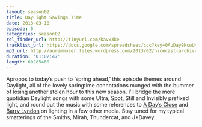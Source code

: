 ```yaml
---
layout: season02
title: DayLight Savings Time
date: 2013-03-10
episode: 6
categories: season02
rel_finder_url: http://tinyurl.com/kavx3ke
tracklist_url: https://docs.google.com/spreadsheet/ccc?key=0AuDay9KcwU4YdHFBUWkyZUJkdGQtWUtUMnBRdXFFTGc#gid=16
mp3_url: http://auremmoser.files.wordpress.com/2013/02/nicecast-archived-audio-20130310-2100.mp3
duration: '01:02:47'
length: 60285460
---
```


Apropos to today’s push to ‘spring ahead,’ this episode themes around Daylight, all of the lovely springtime connotations munged with the bummer of losing another stolen hour to this new season. I’ll bridge the more quotidian Daylight songs with some Ultra, Spot, Still and Invisibly prefixed light, and round out the music with some references to [A Day’s Close](http://www.amazon.com/At-Days-Close-Night-Times/dp/0393329011) and [Barry Lyndon](http://www.imdb.com/title/tt0072684/) on lighting in a few other media. Stay tuned for my typical smatterings of the Smiths, Mirah, Thundercat, and J*Davey.

